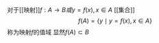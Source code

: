 对于[[映射]]$f:A\to B或y=f(x),x\in A$
[[集合]]
$$f(A)=\{y\mid y=f(x),x\in A\}$$
称为映射$f$的值域
显然$f(A)\subset B$